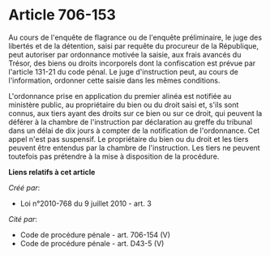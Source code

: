 # Article 706-153

Au cours de l'enquête de flagrance ou de l'enquête préliminaire, le juge des libertés et de la détention, saisi par requête
du procureur de la République, peut autoriser par ordonnance motivée la saisie, aux frais avancés du Trésor, des biens ou
droits incorporels dont la confiscation est prévue par l'article 131-21 du code pénal. Le juge d'instruction peut, au cours
de l'information, ordonner cette saisie dans les mêmes conditions. 

L'ordonnance prise en application du premier alinéa est notifiée au ministère public, au propriétaire du bien ou du droit
saisi et, s'ils sont connus, aux tiers ayant des droits sur ce bien ou sur ce droit, qui peuvent la déférer à la chambre de
l'instruction par déclaration au greffe du tribunal dans un délai de dix jours à compter de la notification de l'ordonnance.
Cet appel n'est pas suspensif. Le propriétaire du bien ou du droit et les tiers peuvent être entendus par la chambre de
l'instruction. Les tiers ne peuvent toutefois pas prétendre à la mise à disposition de la procédure.

**Liens relatifs à cet article**

_Créé par_:

  - Loi n°2010-768 du 9 juillet 2010 - art. 3

_Cité par_:

  - Code de procédure pénale - art. 706-154 (V)
  - Code de procédure pénale - art. D43-5 (V)
